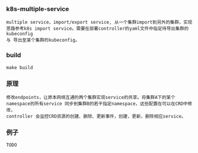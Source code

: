 ### k8s-multiple-service
```
multiple service，import/export service, 从一个集群import到另外的集群，实现思路参考k8s import service。需要在部署controller的yaml文件中指定待导出集群的kubeconfig
与 导出至某个集群的kubeconfig。
```

### build
```
make build
```

### 原理
```
修改endpoints，让原本网络互通的两个集群实现service的共享。将集群A下的某个namespace的所有service 同步到集群B的若干指定namespace，这些配置在可以在CRD中修改，
controller 会监控CRD资源的创建、删除、更新事件，创建，更新，删除相应service。
```

### 例子
```
TODO
```